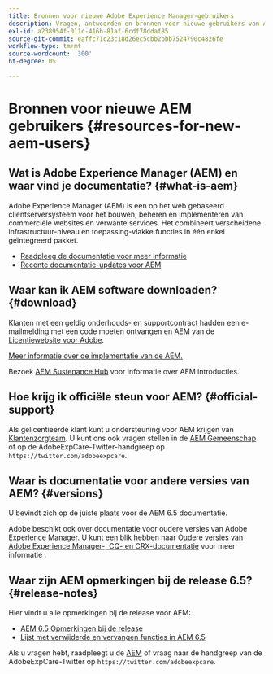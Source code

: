 ```yaml
---
title: Bronnen voor nieuwe Adobe Experience Manager-gebruikers
description: Vragen, antwoorden en bronnen voor nieuwe gebruikers van Adobe Experience Manager 6.5.
exl-id: a238954f-011c-416b-81af-6cdf78ddaf85
source-git-commit: eaffc71c23c18d26ec5cbb2bbb7524790c4826fe
workflow-type: tm+mt
source-wordcount: '300'
ht-degree: 0%

---
```


# Bronnen voor nieuwe AEM gebruikers {#resources-for-new-aem-users}

## Wat is Adobe Experience Manager (AEM) en waar vind je documentatie? {#what-is-aem}

Adobe Experience Manager (AEM) is een op het web gebaseerd clientserversysteem voor het bouwen, beheren en implementeren van commerciële websites en verwante services. Het combineert verscheidene infrastructuur-niveau en toepassing-vlakke functies in één enkel geïntegreerd pakket.

* [Raadpleeg de documentatie voor meer informatie](/help/sites-deploying/home.md)
* [Recente documentatie-updates voor AEM](https://experienceleague.adobe.com/docs/experience-manager-release-information/aem-release-updates/doc-updates/documentation-updates.html?lang=en)

## Waar kan ik AEM software downloaden? {#download}

Klanten met een geldig onderhouds- en supportcontract hadden een e-mailmelding met een code moeten ontvangen en AEM van de [Licentiewebsite voor Adobe](https://licensing.adobe.com/).

[Meer informatie over de implementatie van de AEM.](/help/sites-deploying/home.md)

Bezoek [AEM Sustenance Hub](https://experienceleague.adobe.com/docs/experience-manager-release-information/aem-release-updates/aem-releases-updates.html?lang=en) voor informatie over AEM introducties.

## Hoe krijg ik officiële steun voor AEM? {#official-support}

Als gelicentieerde klant kunt u ondersteuning voor AEM krijgen van [Klantenzorgteam](https://experienceleague.adobe.com/?support-solution=General#support). U kunt ons ook vragen stellen in de [AEM Gemeenschap](https://experienceleaguecommunities.adobe.com:443/t5/adobe-experience-manager/ct-p/adobe-experience-manager-community) of op de AdobeExpCare-Twitter-handgreep op `https://twitter.com/adobeexpcare`.

## Waar is documentatie voor andere versies van AEM? {#versions}

U bevindt zich op de juiste plaats voor de AEM 6.5 documentatie.

Adobe beschikt ook over documentatie voor oudere versies van Adobe Experience Manager. U kunt een blik hebben naar [Oudere versies van Adobe Experience Manager-, CQ- en CRX-documentatie](https://experienceleague.adobe.com/docs/experience-manager-release-information/aem-release-updates/previous-updates/aem-previous-versions.html) voor meer informatie .

## Waar zijn AEM opmerkingen bij de release 6.5? {#release-notes}

Hier vindt u alle opmerkingen bij de release voor AEM:

* [AEM 6.5 Opmerkingen bij de release](/help/release-notes/home.md)
* [Lijst met verwijderde en vervangen functies in AEM 6.5](/help/release-notes/deprecated-removed-features.md)

Als u vragen hebt, raadpleegt u de [AEM](https://help-forums.adobe.com/content/adobeforums/en/experience-manager-forum/adobe-experience-manager.html) of vraag naar de handgreep van de AdobeExpCare-Twitter op `https://twitter.com/adobeexpcare`.
